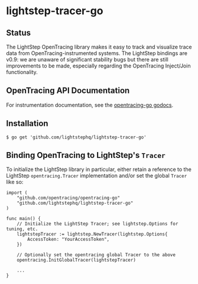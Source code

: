 # lightstep-tracer-go

## Status

The LightStep OpenTracing library makes it easy to track and visualize trace
data from OpenTracing-instrumented systems. The LightStep bindings are v0.9: we
are unaware of significant stability bugs but there are still improvements to
be made, especially regarding the OpenTracing Inject/Join functionality.

## OpenTracing API Documentation

For instrumentation documentation, see the [opentracing-go
godocs](https://godoc.org/github.com/opentracing/opentracing-go).

## Installation

```
$ go get 'github.com/lightstephq/lightstep-tracer-go'
```

## Binding OpenTracing to LightStep's `Tracer`

To initialize the LightStep library in particular, either retain a reference to
the LightStep `opentracing.Tracer` implementation and/or set the global
`Tracer` like so:

```
import (
    "github.com/opentracing/opentracing-go"
    "github.com/lightstephq/lightstep-tracer-go"
)

func main() {
    // Initialize the LightStep Tracer; see lightstep.Options for tuning, etc.
    lightstepTracer := lightstep.NewTracer(lightstep.Options{
        AccessToken: "YourAccessToken",
    })

    // Optionally set the opentracing global Tracer to the above
    opentracing.InitGlobalTracer(lightstepTracer)

    ...
}
```
